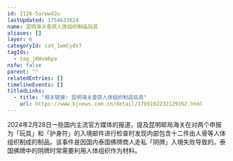 ```yaml
---
id: 1126-5arwwd2u
lastUpdated: 1754633624
name: 昆明海关查获人体组织制品玩具
aliases: []
layer: 6
categoryId: cat_1wmCydV7
tagIds:
  - tag_jKWvm6pa
nsfw: false
parent: ""
relatedEntries: []
timelineEvents: []
titledLinks:
  - title: "相关链接: 昆明海关查获人体组织制品玩具"
    url: https://www.bjnews.com.cn/detail/1709102232129162.html
---
```


2024年2月28日一些国内主流官方媒体的报道，提及昆明邮局海关在对两个申报为「玩具」和「护身符」的入境邮件进行检查时发现内部包含十二件由人骨等人体组织制成的制品。该事件是因国内泰国佛牌商人走私「阴牌」入境失败导致的。泰国佛牌中的阴牌时常需要利用人体组织作为材料。